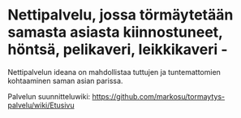 # Nettipalvelu, jossa törmäytetään samasta asiasta kiinnostuneet, höntsä, pelikaveri, leikkikaveri - 

Nettipalvelun ideana on mahdollistaa tuttujen ja tuntemattomien kohtaaminen saman asian parissa.

Palvelun suunnitteluwiki: https://github.com/markosu/tormaytys-palvelu/wiki/Etusivu









